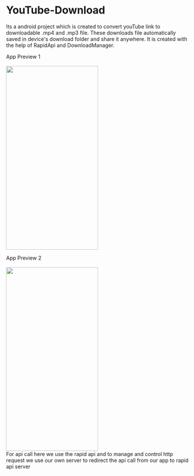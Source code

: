 # YouTube-Download
Its a android  project which is created to convert youTube link to downloadable .mp4 and .mp3 file. These downloads file automatically saved in device's download folder and share it anywhere. It is created with the help of RapidApi and DownloadManager.   

App Preview 1
</br></br><img src="https://user-images.githubusercontent.com/66179464/104580804-bdcd8780-5683-11eb-963c-b6a201fd8ab8.gif" width="250" height="500" />

App Preview 2
</br></br><img src="https://user-images.githubusercontent.com/66179464/104583712-7ba64500-5687-11eb-8fc9-c4338921d314.jpeg" width="250" height="500" /><br/>
For api call here we use the rapid api and to manage and control http request we use our own server to redirect the api call from our app to rapid api server

